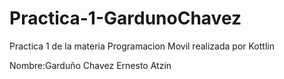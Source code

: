 # Practica-1-GardunoChavez
Practica 1 de la materia Programacion Movil realizada por Kottlin

Nombre:Garduño Chavez Ernesto Atzin 
